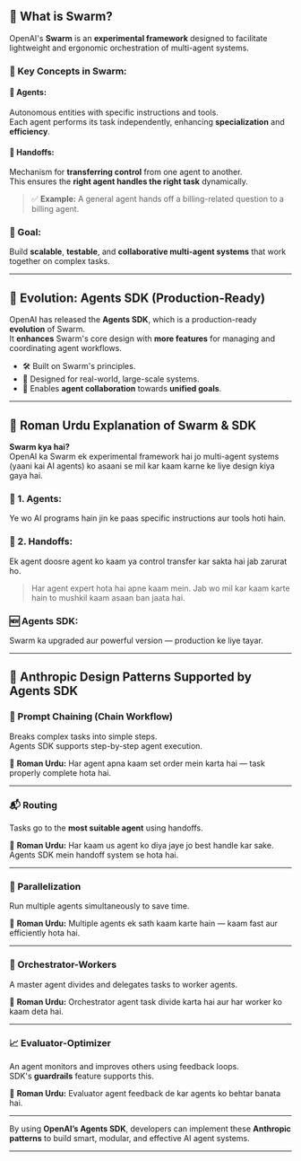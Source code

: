 ## 🚀 What is Swarm?

OpenAI's **Swarm** is an **experimental framework** designed to facilitate lightweight and ergonomic orchestration of multi-agent systems.

### 🧩 Key Concepts in Swarm:

#### 🧠 Agents:
Autonomous entities with specific instructions and tools.  
Each agent performs its task independently, enhancing **specialization** and **efficiency**.

#### 🔄 Handoffs:
Mechanism for **transferring control** from one agent to another.  
This ensures the **right agent handles the right task** dynamically.

> ✅ **Example:** A general agent hands off a billing-related question to a billing agent.

### 🎯 Goal:
Build **scalable**, **testable**, and **collaborative multi-agent systems** that work together on complex tasks.

---

## 🧱 Evolution: Agents SDK (Production-Ready)

OpenAI has released the **Agents SDK**, which is a production-ready **evolution** of Swarm.  
It **enhances** Swarm's core design with **more features** for managing and coordinating agent workflows.

- 🛠️ Built on Swarm's principles.
- 🎯 Designed for real-world, large-scale systems.
- 🤝 Enables **agent collaboration** towards **unified goals**.

---

## 📜 Roman Urdu Explanation of Swarm & SDK

**Swarm kya hai?**  
OpenAI ka Swarm ek experimental framework hai jo multi-agent systems (yaani kai AI agents) ko asaani se mil kar kaam karne ke liye design kiya gaya hai.

### 🧠 1. Agents:
Ye wo AI programs hain jin ke paas specific instructions aur tools hoti hain.

### 🔄 2. Handoffs:
Ek agent doosre agent ko kaam ya control transfer kar sakta hai jab zarurat ho.

> Har agent expert hota hai apne kaam mein. Jab wo mil kar kaam karte hain to mushkil kaam asaan ban jaata hai.

### 🆕 Agents SDK:
Swarm ka upgraded aur powerful version — production ke liye tayar.

---

## 🧠 Anthropic Design Patterns Supported by Agents SDK

### 🔗 Prompt Chaining (Chain Workflow)
Breaks complex tasks into simple steps.  
Agents SDK supports step-by-step agent execution.

📝 **Roman Urdu:** Har agent apna kaam set order mein karta hai — task properly complete hota hai.

---

### 📬 Routing
Tasks go to the **most suitable agent** using handoffs.

📝 **Roman Urdu:** Har kaam us agent ko diya jaye jo best handle kar sake. Agents SDK mein handoff system se hota hai.

---

### 🧵 Parallelization
Run multiple agents simultaneously to save time.

📝 **Roman Urdu:** Multiple agents ek sath kaam karte hain — kaam fast aur efficiently hota hai.

---

### 🎯 Orchestrator-Workers
A master agent divides and delegates tasks to worker agents.

📝 **Roman Urdu:** Orchestrator agent task divide karta hai aur har worker ko kaam deta hai.

---

### 📈 Evaluator-Optimizer
An agent monitors and improves others using feedback loops.  
SDK's **guardrails** feature supports this.

📝 **Roman Urdu:** Evaluator agent feedback de kar agents ko behtar banata hai.

---

By using **OpenAI’s Agents SDK**, developers can implement these **Anthropic patterns** to build smart, modular, and effective AI agent systems.

---
